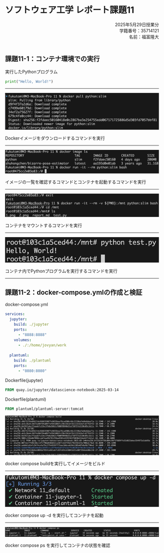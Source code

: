 # ソフトウェア工学 レポート課題11

<div style="text-align: right;">
2025年5月29日授業分  <br>
学籍番号：35714121  <br>
名前：福富隆大  <br>
<br>
</div>

## 課題11-1：コンテナ環境での実行

実行したPythonプログラム

```python
print("Hello, World!")
```

---

![課題11-1](./1.png)

 Dockerイメージをダウンロードするコマンドを実行

---

![課題11-1](./2.png)

 イメージの一覧を確認するコマンドとコンテナを起動するコマンドを実行

---

![課題11-1](./3.png)

 コンテナをマウントするコマンドを実行

---

![課題11-1](./4.png)

 コンテナ内でPythonプログラムを実行するコマンドを実行

 ---

## 課題11-2：docker-compose.ymlの作成と検証

docker-compose.yml

```yaml
services:
  jupyter:
    build: ./jupyter 
    ports:
      - "8888:8888" 
    volumes:
      - ./:/home/jovyan/work 

  plantuml:
    build: ./plantuml 
    ports:
      - "8080:8080" 
```

Dockerfile(jupyter)

```dockerfile
FROM quay.io/jupyter/datascience-notebook:2025-03-14
```

Dockerfile(plantuml)

```dockerfile
FROM plantuml/plantuml-server:tomcat
```

![課題11-2](./5.png)

 docker compose buildを実行してイメージをビルド

 ---

 ![課題11-2](./6.png)

 docker compose up -d を実行してコンテナを起動

 ---

 ![課題11-2](./7.png)

 docker compose ps を実行してコンテナの状態を確認
